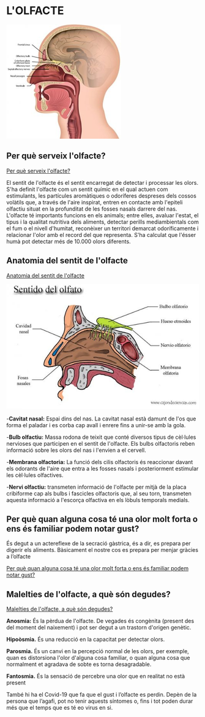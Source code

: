 # L'OLFACTE
![hola?](olfacte1.png)

## Per què serveix l'olfacte?

[Per què serveix l'olfacte?](https://github.com/MiniConde/pq-seveix-olfacte/tree/main)

El sentit de l'olfacte és el sentit encarregat de detectar i processar les olors. 
S'ha definit l'olfacte com un sentit químic en el qual actuen com estimulants, les partícules aromàtiques o odoríferes despreses dels cossos volàtils que, a través de l'aire inspirat, entren en contacte amb l'epiteli olfactiu situat en la profunditat de les fosses nasals darrere del nas. L'olfacte té importants funcions en els animals; entre elles, avaluar l'estat, el tipus i la qualitat nutritiva dels aliments, detectar perills mediambientals com el fum o el nivell d'humitat, reconèixer un territori demarcat odoríficamente i relacionar l'olor amb el record del que representa. 
S'ha calculat que l'ésser humà pot detectar més de 10.000 olors diferents.

## Anatomia del sentit de l'olfacte

[Anatomia del sentit de l'olfacte](https://github.com/MiniConde/pq-serveix-olfacte/tree/main)

![cabra](olfacte2.png)

-__Cavitat nasal:__ Espai dins del nas. La cavitat nasal està damunt de l'os que forma el paladar i es corba cap avall i enrere fins a unir-se amb la gola.

-__Bulb olfactiu:__ Massa rodona de teixit que conté diversos tipus de cèl·lules nervioses que participen en el sentit de l'olfacte. Els bulbs olfactoris reben informació sobre les olors del nas i l'envien a el cervell.

-__Membrana olfactoria:__ La funció dels cilis olfactoris és reaccionar davant els odorants de l'aire que entra a les fosses nasals i posteriorment estimular les cèl·lules olfactives.

-__Nervi olfactiu:__ transmeten informació de l'olfacte per mitjà de la placa cribiforme cap als bulbs i fascicles olfactoris que, al seu torn, transmeten aquesta informació a l'escorça olfactiva en els lòbuls temporals medials.

## Per què quan alguna cosa té una olor molt forta o ens és familiar podem notar gust?
És degut a  un actereflexe de la secració gàstrica, és a dir, es prepara per digerir els aliments. Bàsicament el nostre cos es prepara per menjar gràcies a l’olfacte 

[Per què quan alguna cosa té una olor molt forta o ens és familiar podem notar gust?](https://github.com/MiniConde/olfacte-sabor)

## Malelties de l'olfacte, a què són degudes?

[Malelties de l'olfacte, a què són degudes?](https://github.com/MiniConde/enfermetats-olfacte/blob/main/README.md)

__Anosmia:__ És la pèrdua de l'olfacte. De vegades és congènita (present des del moment del naixement) i pot ser degut a un trastorn d'origen genètic.

__Hipoòsmia.__ És una reducció en la capacitat per detectar olors.

__Parosmia.__ És un canvi en la percepció normal de les olors, per exemple, quan es distorsiona l'olor d'alguna cosa familiar, o quan alguna cosa que normalment et agradava de sobte es torna desagradable.

__Fantosmia.__ És la sensació de percebre una olor que en realitat no està present

També hi ha el Covid-19 que fa que el gust i l’olfacte es perdin. Depèn de la persona que l’agafi, pot no tenir aquests síntomes o, fins i tot poden durar més que el temps que es té eo virus en si. 




